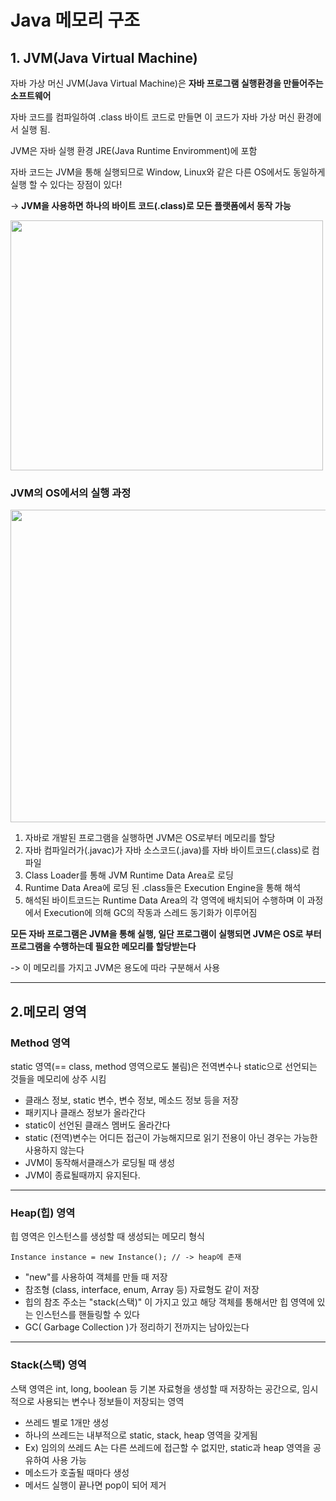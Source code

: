 # Java 메모리 구조

## 1. JVM(Java Virtual Machine)

자바 가상 머신 JVM(Java Virtual Machine)은 **자바 프로그램 실행환경을 만들어주는 소프트웨어**

자바 코드를 컴파일하여 .class 바이트 코드로 만들면 이 코드가 자바 가상 머신 환경에서 실행 됨.

JVM은 자바 실행 환경 JRE(Java Runtime Enviromment)에 포함

자바 코드는 JVM을 통해 실행되므로 Window, Linux와 같은 다른 OS에서도 동일하게 실행 할 수 있다는 장점이 있다!

-> **JVM을 사용하면 하나의 바이트 코드(.class)로 모든 플랫폼에서 동작 가능**

<img src = "https://github.com/happiipark/Java/assets/124240328/4b107b07-5436-4b7e-961f-1114ff8e53e1" width="500" height="400"/>

### JVM의 OS에서의 실행 과정

<img src = "https://github.com/happiipark/Java/assets/124240328/434e8337-e242-4a58-bfae-ed31b49ffaec" width="700" height="500"/>

1. 자바로 개발된 프로그램을 실행하면 JVM은 OS로부터 메모리를 할당
2. 자바 컴파일러가(.javac)가 자바 소스코드(.java)를 자바 바이트코드(.class)로 컴파일
3. Class Loader를 통해 JVM Runtime Data Area로 로딩
4. Runtime Data Area에 로딩 된 .class들은 Execution Engine을 통해 해석
5. 해석된 바이트코드는 Runtime Data Area의 각 영역에 배치되어 수행하며 이 과정에서 Execution에 의해 GC의 작동과 스레드 동기화가 이루어짐

**모든 자바 프로그램은 JVM을 통해 실행, 일단 프로그램이 실행되면 JVM은 OS로 부터 프로그램을 수행하는데 필요한 메모리를 할당받는다**

-> 이 메모리를 가지고 JVM은 용도에 따라 구분해서 사용

---

## 2.메모리 영역

### Method 영역

static 영역(== class, method 영역으로도 불림)은 전역변수나 static으로 선언되는 것들을 메모리에 상주 시킴

* 클래스 정보, static 변수, 변수 정보, 메소드 정보 등을 저장
* 패키지나 클래스 정보가 올라간다
* static이 선언된 클래스 멤버도 올라간다
* static (전역)변수는 어디든 접근이 가능해지므로 읽기 전용이 아닌 경우는 가능한 사용하지 않는다
* JVM이 동작해서클래스가 로딩될 때 생성
* JVM이 종료될때까지 유지된다.

---
  
### Heap(힙) 영역
힙 영역은 인스턴스를 생성할 때 생성되는 메모리 형식

  ```
  Instance instance = new Instance(); // -> heap에 존재
  ```
  
* "new"를 사용하여 객체를 만들 때 저장
*  참조형 (class, interface, enum, Array 등) 자료형도 같이 저장
*  힙의 참조 주소는 "stack(스택)" 이 가지고 있고 해당 객체를 통해서만 힙 영역에 있는 인스턴스를 핸들링할 수 있다
*  GC( Garbage Collection )가 정리하기 전까지는 남아있는다

---

### Stack(스택) 영역

스택 영역은 int, long, boolean 등 기본 자료형을 생성할 때 저장하는 공간으로, 임시적으로 사용되는 변수나 정보들이 저장되는 영역

* 쓰레드 별로 1개만 생성
* 하나의 쓰레드는 내부적으로 static, stack, heap 영역을 갖게됨
* Ex) 임의의 쓰레드 A는 다른 쓰레드에 접근할 수 없지만, static과 heap 영역을 공유하여 사용 가능
* 메소드가 호출될 때마다 생성
* 메서드 실행이 끝나면 pop이 되어 제거
  
